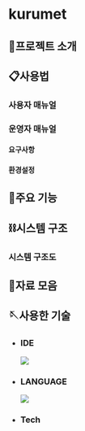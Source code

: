 # kurumet

## 👋프로젝트 소개

## 📋사용법

### 사용자 매뉴얼

### 운영자 매뉴얼

#### 요구사항

#### 환경설정

## 📢주요 기능

## ⛓️시스템 구조

### 시스템 구조도

## 📂자료 모음

## 🪡사용한 기술

- ### IDE

  <img src="https://img.shields.io/badge/vscode-007ACC?style=for-the-badge&logo=visualstudiocode&logoColor=white">

- ### LANGUAGE

    <img src="https://img.shields.io/badge/typescript-3178C6?style=for-the-badge&logo=typescript&logoColor=white">

- ### Tech
